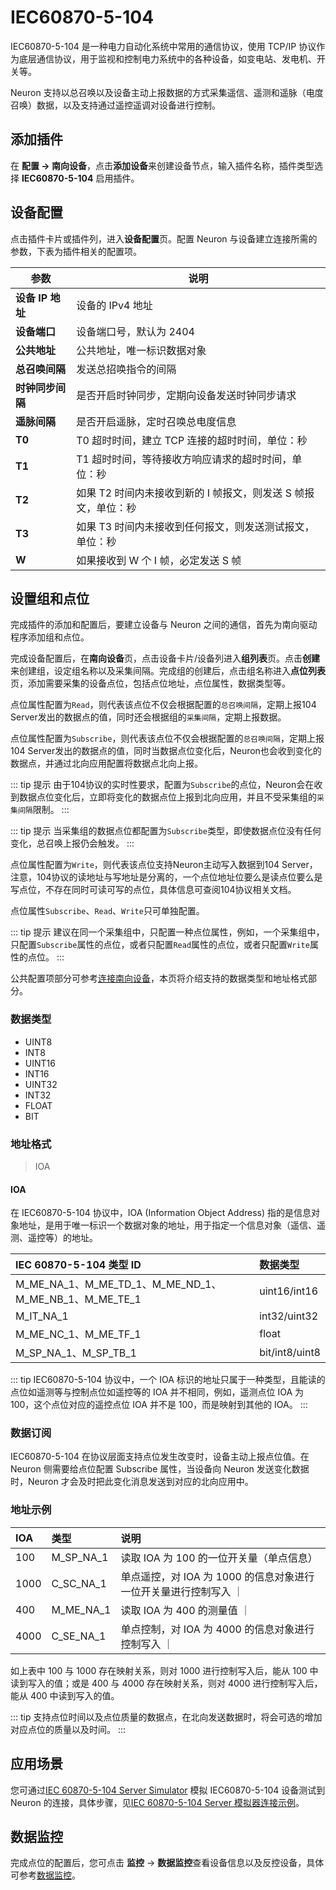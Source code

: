 # IEC60870-5-104

IEC60870-5-104 是一种电力自动化系统中常用的通信协议，使用 TCP/IP 协议作为底层通信协议，用于监视和控制电力系统中的各种设备，如变电站、发电机、开关等。

Neuron 支持以总召唤以及设备主动上报数据的方式采集遥信、遥测和遥脉（电度召唤）数据，以及支持通过遥控遥调对设备进行控制。

## 添加插件

在 **配置 -> 南向设备**，点击**添加设备**来创建设备节点，输入插件名称，插件类型选择 **IEC60870-5-104** 启用插件。

## 设备配置

点击插件卡片或插件列，进入**设备配置**页。配置 Neuron 与设备建立连接所需的参数，下表为插件相关的配置项。

| 参数          | 说明                  |
| ------------ | --------------------- |
| **设备 IP 地址** | 设备的 IPv4 地址                |
| **设备端口**     | 设备端口号，默认为 2404  |
| **公共地址**       |  公共地址，唯一标识数据对象               |
| **总召唤间隔** | 发送总招唤指令的间隔         |
| **时钟同步间隔** | 是否开启时钟同步，定期向设备发送时钟同步请求|
| **遥脉间隔** | 是否开启遥脉，定时召唤总电度信息|
| **T0** | T0 超时时间，建立 TCP 连接的超时时间，单位：秒 |
| **T1** | T1 超时时间，等待接收方响应请求的超时时间，单位：秒 |
| **T2** | 如果 T2 时间内未接收到新的 I 帧报文，则发送 S 帧报文，单位：秒 |
| **T3** | 如果 T3 时间内未接收到任何报文，则发送测试报文，单位：秒 |
| **W** | 如果接收到 W 个 I 帧，必定发送 S 帧 |

## 设置组和点位

完成插件的添加和配置后，要建立设备与 Neuron 之间的通信，首先为南向驱动程序添加组和点位。

完成设备配置后，在**南向设备**页，点击设备卡片/设备列进入**组列表**页。点击**创建**来创建组，设定组名称以及采集间隔。完成组的创建后，点击组名称进入**点位列表**页，添加需要采集的设备点位，包括点位地址，点位属性，数据类型等。

点位属性配置为`Read`，则代表该点位不仅会根据配置的`总召唤间隔`，定期上报104 Server发出的数据点的值，同时还会根据组的`采集间隔`，定期上报数据。

点位属性配置为`Subscribe`，则代表该点位不仅会根据配置的`总召唤间隔`，定期上报104 Server发出的数据点的值，同时当数据点位变化后，Neuron也会收到变化的数据点，并通过北向应用配置将数据点北向上报。

::: tip 提示
由于104协议的实时性要求，配置为`Subscribe`的点位，Neuron会在收到数据点位变化后，立即将变化的数据点位上报到北向应用，并且不受采集组的`采集间隔`限制。
::: 

::: tip 提示
当采集组的数据点位都配置为`Subscribe`类型，即使数据点位没有任何变化，总召唤上报仍会触发。
::: 

点位属性配置为`Write`，则代表该点位支持Neuron主动写入数据到104 Server，注意，104协议的读地址与写地址是分离的，一个点位地址位要么是读点位要么是写点位，不存在同时可读可写的点位，具体信息可查阅104协议相关文档。

点位属性`Subscribe`、`Read`、`Write`只可单独配置。

::: tip 提示
建议在同一个采集组中，只配置一种点位属性，例如，一个采集组中，只配置`Subscribe`属性的点位，或者只配置`Read`属性的点位，或者只配置`Write`属性的点位。
::: 

公共配置项部分可参考[连接南向设备](../south-devices.md)，本页将介绍支持的数据类型和地址格式部分。

### 数据类型

* UINT8
* INT8
* UINT16
* INT16
* UINT32
* INT32
* FLOAT
* BIT

### 地址格式

> IOA

#### IOA
在 IEC60870-5-104 协议中，IOA (Information Object Address) 指的是信息对象地址，是用于唯一标识一个数据对象的地址，用于指定一个信息对象（遥信、遥测、遥控等）的地址。

| IEC 60870-5-104  类型 ID         | 数据类型  |
| :------------------------------ | :------------ |
| M_ME_NA_1、M_ME_TD_1、M_ME_ND_1、M_ME_NB_1、M_ME_TE_1            | uint16/int16 |
| M_IT_NA_1 | int32/uint32|
| M_ME_NC_1、M_ME_TF_1            | float        |
| M_SP_NA_1、M_SP_TB_1            | bit/int8/uint8          |

::: tip
IEC60870-5-104 协议中，一个 IOA 标识的地址只属于一种类型，且能读的点位如遥测等与控制点位如遥控等的 IOA 并不相同，例如，遥测点位 IOA 为 100，这个点位对应的遥控点位 IOA 并不是 100，而是映射到其他的 IOA。
::: 

### 数据订阅
IEC60870-5-104 在协议层面支持点位发生改变时，设备主动上报点位值。在 Neuron 侧需要给点位配置 Subscribe 属性，当设备向 Neuron 发送变化数据时，Neuron 才会及时把此变化消息发送到对应的北向应用中。


### 地址示例

| IOA         | 类型  | 说明 |
| :-------- | :------------ | :---- |
| 100 | M_SP_NA_1 | 读取 IOA 为 100 的一位开关量（单点信息） |
| 1000| C_SC_NA_1 | 单点遥控，对 IOA 为 1000 的信息对象进行一位开关量进行控制写入 ｜
| 400 | M_ME_NA_1 | 读取 IOA 为 400 的测量值 ｜ 
| 4000|C_SE_NA_1 | 单点控制，对 IOA 为 4000 的信息对象进行控制写入 ｜

如上表中 100 与 1000 存在映射关系，则对 1000 进行控制写入后，能从 100 中读到写入的值；或是 400 与 4000 存在映射关系，则对 4000 进行控制写入后，能从 400 中读到写入的值。

::: tip
支持点位时间以及点位质量的数据点，在北向发送数据时，将会可选的增加对应点位的质量以及时间。
::: 

## 应用场景

您可通过[IEC 60870-5-104 Server Simulator](https://www.freyrscada.com/iec-60870-5-104-Client-Simulator.php) 模拟 IEC60870-5-104 设备测试到 Neuron 的连接，具体步骤，见[IEC 60870-5-104 Server 模拟器连接示例](./example/server-simulator/simulator.md)。

## 数据监控

完成点位的配置后，您可点击 **监控** -> **数据监控**查看设备信息以及反控设备，具体可参考[数据监控](../../../admin/monitoring.md)。

